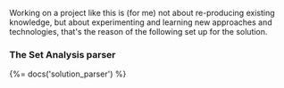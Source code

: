 Working on a project like this is (for me) not about re-producing existing knowledge, but about experimenting and learning new approaches and technologies, that's the reason of the following set up for the solution.

### The Set Analysis parser
{%= docs('solution_parser') %}